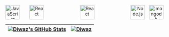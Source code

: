 <p align="center">


<img align="left" alt="JavaScript"   height="45px" width="45px" src="https://cdn.jsdelivr.net/gh/devicons/devicon/icons/javascript/javascript-original.svg" style="padding-right:27px;" /> 
 
<img align="left" alt="React"   height="45px" width="45px" src="https://cdn.jsdelivr.net/gh/devicons/devicon/icons/react/react-original.svg" style="padding-right:10px;" />
 
 <img align="center" alt="React"   height="45px" width="45px" src="https://cdn.jsdelivr.net/gh/devicons/devicon/icons/git/git-original.svg" style="padding-right:10px;" />
 
 <img align="right" alt="mongodb"   height="45px" width="45px" src="https://cdn.jsdelivr.net/gh/devicons/devicon/icons/mongodb/mongodb-original.svg" style="padding-right:10px;" /> 
 
<img align="right" alt="Node.js"   height="45px" width="45px" src="https://cdn.jsdelivr.net/gh/devicons/devicon/icons/nodejs/nodejs-original.svg" style="padding-right:10px;"/>

</p>

| <a href="https://awesome-github-stats.azurewebsites.net/index.html??cardType=github&theme=github-dark"> <img  alt="Diwaz's GitHub Stats" src="https://awesome-github-stats.azurewebsites.net/user-stats/Diwaz?cardType=github&theme=github-dark" /> </a> | <a href="https://github.com/Diwaz/github-readme-stats"><img align="center" src="https://github-readme-streak-stats.herokuapp.com/?user=Diwaz&theme=onedark" alt="Diwaz"/></a> |
| -------------------------------------------------------------------------------------------------------------------------------------------------------------------------------------------------------------------------------------------------------- | ----------------------------------------------------------------------------------------------------------------------------------------------------------------------------- |
